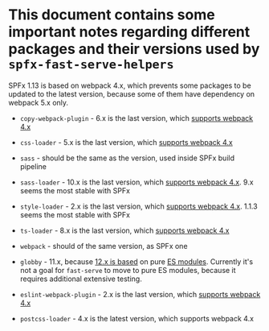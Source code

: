 # This document contains some important notes regarding different packages and their versions used by `spfx-fast-serve-helpers`

SPFx 1.13 is based on webpack 4.x, which prevents some packages to be updated to the latest version, because some of them have dependency on webpack 5.x only.

- `copy-webpack-plugin` - 6.x is the last version, which [supports webpack 4.x](https://github.com/webpack-contrib/copy-webpack-plugin/blob/master/CHANGELOG.md#700-2020-12-10)

- `css-loader` - 5.x is the last version, which [supports webpack 4.x](https://github.com/webpack-contrib/css-loader/blob/master/CHANGELOG.md#600-2021-07-14)

- `sass` - should be the same as the version, used inside SPFx build pipeline

- `sass-loader` - 10.x is the last version, which [supports webpack 4.x](https://github.com/webpack-contrib/sass-loader/blob/master/CHANGELOG.md#1100-2021-02-05). 9.x seems the most stable with SPFx

- `style-loader` - 2.x is the last version, which [supports webpack 4.x](https://github.com/webpack-contrib/style-loader/blob/master/CHANGELOG.md#300-2021-06-24). 1.1.3 seems the most stable with SPFx

- `ts-loader` - 8.x is the last version, which [supports webpack 4.x](https://github.com/TypeStrong/ts-loader/blob/main/CHANGELOG.md#v900)

- `webpack` - should of the same version, as SPFx one

- `globby` - 11.x, because [12.x is based](https://github.com/sindresorhus/globby/releases/tag/v12.0.0) on pure [ES modules](https://gist.github.com/sindresorhus/a39789f98801d908bbc7ff3ecc99d99c). Currently it's not a goal for `fast-serve` to move to pure ES modules, because it requires additional extensive testing.

- `eslint-webpack-plugin` - 2.x is the last version, which [supports webpack 4.x](https://github.com/webpack-contrib/eslint-webpack-plugin/blob/master/CHANGELOG.md#300-2021-07-19)

- `postcss-loader` - 4.x is the latest version, which supports webpack 4.x
